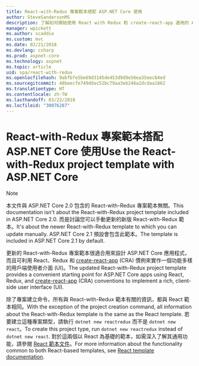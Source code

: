 ```yaml
---
title: React-with-Redux 專案範本搭配 ASP.NET Core 使用
author: SteveSandersonMS
description: 了解如何開始使用 React with Redux 和 create-react-app 適用的 ASP.NET Core 單頁應用程式 (SPA) 專案範本。
manager: wpickett
ms.author: scaddie
ms.custom: mvc
ms.date: 02/21/2018
ms.devlang: csharp
ms.prod: aspnet-core
ms.technology: aspnet
ms.topic: article
uid: spa/react-with-redux
ms.openlocfilehash: 9abfbfe5be69d3145de453d9d9e56ea35eec64ed
ms.sourcegitcommit: 48beecfe749ddac52bc79aa3eb246a2dcdaa1862
ms.translationtype: HT
ms.contentlocale: zh-TW
ms.lasthandoff: 03/22/2018
ms.locfileid: "30076287"
---
```

# <a name="use-the-react-with-redux-project-template-with-aspnet-core"></a><span data-ttu-id="99280-103">React-with-Redux 專案範本搭配 ASP.NET Core 使用</span><span class="sxs-lookup"><span data-stu-id="99280-103">Use the React-with-Redux project template with ASP.NET Core</span></span>

> [!NOTE]
> <span data-ttu-id="99280-104">本文件與 ASP.NET Core 2.0 包含的 React-with-Redux 專案範本無關。</span><span class="sxs-lookup"><span data-stu-id="99280-104">This documentation isn't about the React-with-Redux project template included in ASP.NET Core 2.0.</span></span> <span data-ttu-id="99280-105">而是討論您可以手動更新的新版 React-with-Redux 範本。</span><span class="sxs-lookup"><span data-stu-id="99280-105">It's about the newer React-with-Redux template to which you can update manually.</span></span> <span data-ttu-id="99280-106">ASP.NET Core 2.1 預設會包含此範本。</span><span class="sxs-lookup"><span data-stu-id="99280-106">The template is included in ASP.NET Core 2.1 by default.</span></span>

<span data-ttu-id="99280-107">更新的 React-with-Redux 專案範本很適合用來設計 ASP.NET Core 應用程式，而且可利用 React、Redux 和 [create-react-app](https://github.com/facebookincubator/create-react-app) (CRA) 慣例來實作一個功能多樣的用戶端使用者介面 (UI)。</span><span class="sxs-lookup"><span data-stu-id="99280-107">The updated React-with-Redux project template provides a convenient starting point for ASP.NET Core apps using React, Redux, and [create-react-app](https://github.com/facebookincubator/create-react-app) (CRA) conventions to implement a rich, client-side user interface (UI).</span></span>

<span data-ttu-id="99280-108">除了專案建立命令，所有與 React-with-Redux 範本有關的資訊，都與 React 範本相同。</span><span class="sxs-lookup"><span data-stu-id="99280-108">With the exception of the project creation command, all information about the React-with-Redux template is the same as the React template.</span></span> <span data-ttu-id="99280-109">若要建立這種專案類型，請執行 `dotnet new reactredux` 而不是 `dotnet new react`。</span><span class="sxs-lookup"><span data-stu-id="99280-109">To create this project type, run `dotnet new reactredux` instead of `dotnet new react`.</span></span> <span data-ttu-id="99280-110">對於這兩個以 React 為基礎的範本，如需深入了解其通用功能，請參閱 [React 範本文件](xref:spa/react)。</span><span class="sxs-lookup"><span data-stu-id="99280-110">For more information about the functionality common to both React-based templates, see [React template documentation](xref:spa/react).</span></span>
